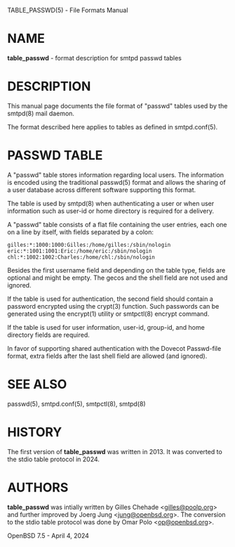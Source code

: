 TABLE\_PASSWD(5) - File Formats Manual

# NAME

**table\_passwd** - format description for smtpd passwd tables

# DESCRIPTION

This manual page documents the file format of "passwd" tables used by the
smtpd(8)
mail daemon.

The format described here applies to tables as defined in
smtpd.conf(5).

# PASSWD TABLE

A "passwd" table stores information regarding local users.
The information is encoded using the traditional
passwd(5)
format and allows the sharing of a user database across different software
supporting this format.

The table is used by
smtpd(8)
when authenticating a user or when user information such as user-id or
home directory is required for a delivery.

A "passwd" table consists of a flat file containing the user entries, each
one on a line by itself, with fields separated by a colon:

	gilles:*:1000:1000:Gilles:/home/gilles:/sbin/nologin
	eric:*:1001:1001:Eric:/home/eric:/sbin/nologin
	chl:*:1002:1002:Charles:/home/chl:/sbin/nologin

Besides the first username field and depending on the table type, fields are
optional and might be empty.
The gecos and the shell field are not used and ignored.

If the table is used for authentication, the second field should contain a
password encrypted using the
crypt(3)
function.
Such passwords can be generated using the
encrypt(1)
utility or
smtpctl(8)
encrypt command.

If the table is used for user information, user-id, group-id, and home
directory fields are required.

In favor of supporting shared authentication with the Dovecot Passwd-file
format, extra fields after the last shell field are allowed (and ignored).

# SEE ALSO

passwd(5),
smtpd.conf(5),
smtpctl(8),
smtpd(8)

# HISTORY

The first version of
**table\_passwd**
was written in 2013.
It was converted to the stdio table protocol in 2024.

# AUTHORS

**table\_passwd**
was intially written by
Gilles Chehade &lt;[gilles@poolp.org](mailto:gilles@poolp.org)&gt;
and further improved by
Joerg Jung &lt;[jung@openbsd.org](mailto:jung@openbsd.org)&gt;.
The conversion to the stdio table protocol was done by
Omar Polo &lt;[op@openbsd.org](mailto:op@openbsd.org)&gt;.

OpenBSD 7.5 - April 4, 2024
